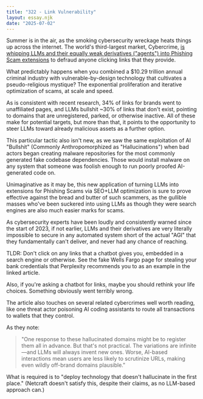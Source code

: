 ```yaml
---
title: "322 - Link Vulnerability"
layout: essay.njk
date: "2025-07-02"
---
```


Summer is in the air, as the smoking cybersecurity wreckage heats things up across the internet. The world's third-largest market, Cybercrime, [is whipping LLMs and their equally weak derivatives ("agents") into Phishing Scam extensions](https://www.netcraft.com/blog/large-language-models-are-falling-for-phishing-scams) to defraud anyone clicking links that they provide.

What predictably happens when you combined a $10.29 trillion annual criminal industry with vulnerable-by-design technology that cultivates a pseudo-religious mystique? The exponential proliferation and iterative optimization of scams, at scale and speed.

As is consistent with recent research, 34% of links for brands went to unaffiliated pages, and LLMs bullshit ~30% of links that don't exist, pointing to domains that are unregistered, parked, or otherwise inactive. All of these make for potential targets, but more than that, it points to the opportunity to steer LLMs toward already malicious assets as a further option.

This particular tactic also isn't new, as we saw the same exploitation of AI "Bullshit" (Commonly Anthropomorphized as "Hallucinations") when bad actors began creating malware repositories for the most commonly generated fake codebase dependencies. Those would install malware on any system that someone was foolish enough to run poorly proofed AI-generated code on.

Unimaginative as it may be, this new application of turning LLMs into extensions for Phishing Scams via SEO+LLM optimization is sure to prove effective against the bread and butter of such scammers, as the gullible masses who've been suckered into using LLMs as though they were search engines are also much easier marks for scams.

As cybersecurity experts have been loudly and consistently warned since the start of 2023, if not earlier, LLMs and their derivatives are very literally impossible to secure in any automated system short of the actual "AGI" that they fundamentally can't deliver, and never had any chance of reaching.

TLDR: Don't click on any links that a chatbot gives you, embedded in a search engine or otherwise. See the fake Wells Fargo page for stealing your bank credentials that Perplexity recommends you to as an example in the linked article.

Also, if you're asking a chatbot for links, maybe you should rethink your life choices. Something obviously went terribly wrong.

The article also touches on several related cybercrimes well worth reading, like one threat actor poisoning AI coding assistants to route all transactions to wallets that they control.

As they note:

> "One response to these hallucinated domains might be to register them all in advance. But that's not practical. The variations are infinite—and LLMs will always invent new ones. Worse, AI-based interactions mean users are less likely to scrutinize URLs, making even wildly off-brand domains plausible."

What is required is to "deploy technology that doesn't hallucinate in the first place." (Netcraft doesn't satisfy this, despite their claims, as no LLM-based approach can.)